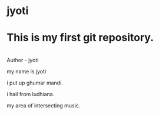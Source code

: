 # jyoti
<h1>This is my first git repository.</h1>
<br>
Author - jyoti


<html>
<body>


<p> my name is jyoti</p>
<p>i put up ghumar mandi.</p>
<p>i hail from ludhiana.</p>

<p>my area of intersecting music.</p>

</body>
</html>


